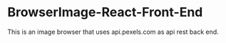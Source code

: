 # BrowserImage-React-Front-End
This is an image browser that uses api.pexels.com as api rest back end.
